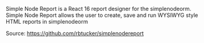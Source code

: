 Simple Node Report is a React 16 report designer for the simplenodeorm. Simple Node Report allows
the user to create, save and run WYSIWYG style HTML reports in simplenodeorm

Source: 
https://github.com/rbtucker/simplenodereport
